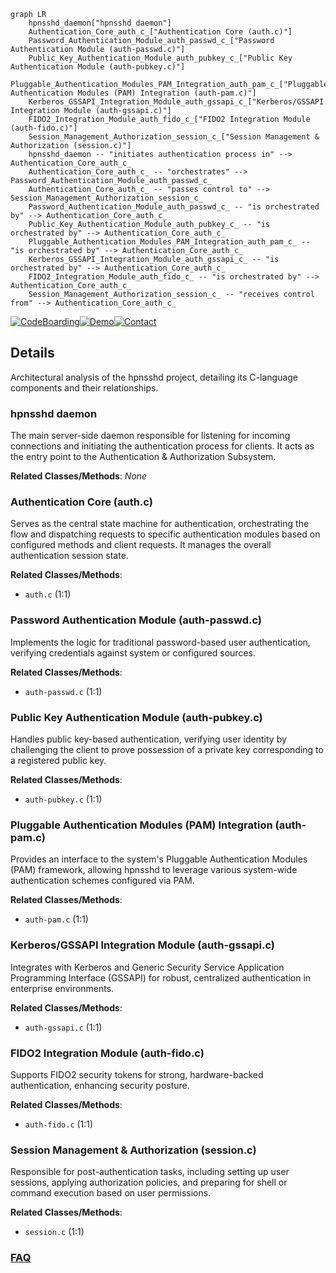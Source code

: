 ```mermaid
graph LR
    hpnsshd_daemon["hpnsshd daemon"]
    Authentication_Core_auth_c_["Authentication Core (auth.c)"]
    Password_Authentication_Module_auth_passwd_c_["Password Authentication Module (auth-passwd.c)"]
    Public_Key_Authentication_Module_auth_pubkey_c_["Public Key Authentication Module (auth-pubkey.c)"]
    Pluggable_Authentication_Modules_PAM_Integration_auth_pam_c_["Pluggable Authentication Modules (PAM) Integration (auth-pam.c)"]
    Kerberos_GSSAPI_Integration_Module_auth_gssapi_c_["Kerberos/GSSAPI Integration Module (auth-gssapi.c)"]
    FIDO2_Integration_Module_auth_fido_c_["FIDO2 Integration Module (auth-fido.c)"]
    Session_Management_Authorization_session_c_["Session Management & Authorization (session.c)"]
    hpnsshd_daemon -- "initiates authentication process in" --> Authentication_Core_auth_c_
    Authentication_Core_auth_c_ -- "orchestrates" --> Password_Authentication_Module_auth_passwd_c_
    Authentication_Core_auth_c_ -- "passes control to" --> Session_Management_Authorization_session_c_
    Password_Authentication_Module_auth_passwd_c_ -- "is orchestrated by" --> Authentication_Core_auth_c_
    Public_Key_Authentication_Module_auth_pubkey_c_ -- "is orchestrated by" --> Authentication_Core_auth_c_
    Pluggable_Authentication_Modules_PAM_Integration_auth_pam_c_ -- "is orchestrated by" --> Authentication_Core_auth_c_
    Kerberos_GSSAPI_Integration_Module_auth_gssapi_c_ -- "is orchestrated by" --> Authentication_Core_auth_c_
    FIDO2_Integration_Module_auth_fido_c_ -- "is orchestrated by" --> Authentication_Core_auth_c_
    Session_Management_Authorization_session_c_ -- "receives control from" --> Authentication_Core_auth_c_
```

[![CodeBoarding](https://img.shields.io/badge/Generated%20by-CodeBoarding-9cf?style=flat-square)](https://github.com/CodeBoarding/GeneratedOnBoardings)[![Demo](https://img.shields.io/badge/Try%20our-Demo-blue?style=flat-square)](https://www.codeboarding.org/demo)[![Contact](https://img.shields.io/badge/Contact%20us%20-%20contact@codeboarding.org-lightgrey?style=flat-square)](mailto:contact@codeboarding.org)

## Details

Architectural analysis of the hpnsshd project, detailing its C-language components and their relationships.

### hpnsshd daemon
The main server-side daemon responsible for listening for incoming connections and initiating the authentication process for clients. It acts as the entry point to the Authentication & Authorization Subsystem.


**Related Classes/Methods**: _None_

### Authentication Core (auth.c)
Serves as the central state machine for authentication, orchestrating the flow and dispatching requests to specific authentication modules based on configured methods and client requests. It manages the overall authentication session state.


**Related Classes/Methods**:

- `auth.c` (1:1)


### Password Authentication Module (auth-passwd.c)
Implements the logic for traditional password-based user authentication, verifying credentials against system or configured sources.


**Related Classes/Methods**:

- `auth-passwd.c` (1:1)


### Public Key Authentication Module (auth-pubkey.c)
Handles public key-based authentication, verifying user identity by challenging the client to prove possession of a private key corresponding to a registered public key.


**Related Classes/Methods**:

- `auth-pubkey.c` (1:1)


### Pluggable Authentication Modules (PAM) Integration (auth-pam.c)
Provides an interface to the system's Pluggable Authentication Modules (PAM) framework, allowing hpnsshd to leverage various system-wide authentication schemes configured via PAM.


**Related Classes/Methods**:

- `auth-pam.c` (1:1)


### Kerberos/GSSAPI Integration Module (auth-gssapi.c)
Integrates with Kerberos and Generic Security Service Application Programming Interface (GSSAPI) for robust, centralized authentication in enterprise environments.


**Related Classes/Methods**:

- `auth-gssapi.c` (1:1)


### FIDO2 Integration Module (auth-fido.c)
Supports FIDO2 security tokens for strong, hardware-backed authentication, enhancing security posture.


**Related Classes/Methods**:

- `auth-fido.c` (1:1)


### Session Management & Authorization (session.c)
Responsible for post-authentication tasks, including setting up user sessions, applying authorization policies, and preparing for shell or command execution based on user permissions.


**Related Classes/Methods**:

- `session.c` (1:1)




### [FAQ](https://github.com/CodeBoarding/GeneratedOnBoardings/tree/main?tab=readme-ov-file#faq)